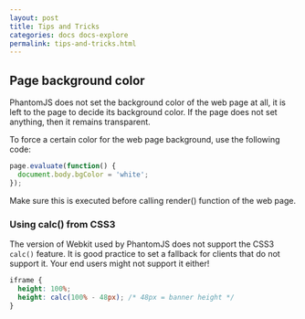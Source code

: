 ```yaml
---
layout: post
title: Tips and Tricks
categories: docs docs-explore
permalink: tips-and-tricks.html
---
```


## Page background color

PhantomJS does not set the background color of the web page at all, it is left to the page to decide its background color. If the page does not set anything, then it remains transparent.

To force a certain color for the web page background, use the following code:

```javascript
page.evaluate(function() {
  document.body.bgColor = 'white';
});
```

Make sure this is executed before calling render() function of the web page.

### Using calc() from CSS3

The version of Webkit used by PhantomJS does not support the CSS3 `calc()` feature. It is good practice to set a fallback for clients that do not support it. Your end users might not support it either!

```scss
iframe {
  height: 100%;
  height: calc(100% - 48px); /* 48px = banner height */
}
```
